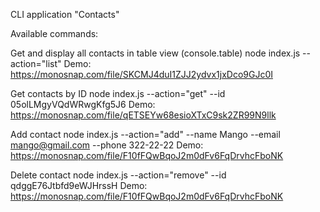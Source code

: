CLI application "Contacts"

Available commands:

Get and display all contacts in table view (console.table)
node index.js --action="list"
Demo: https://monosnap.com/file/SKCMJ4duI1ZJJ2ydvx1jxDco9GJc0I

Get contacts by ID
node index.js --action="get" --id 05olLMgyVQdWRwgKfg5J6
Demo: https://monosnap.com/file/qETSEYw68esioXTxC9sk2ZR99N9llk

Add contact
node index.js --action="add" --name Mango --email mango@gmail.com --phone 322-22-22
Demo: https://monosnap.com/file/F10fFQwBqoJ2m0dFv6FqDrvhcFboNK

Delete contact
node index.js --action="remove" --id qdggE76Jtbfd9eWJHrssH
Demo: https://monosnap.com/file/F10fFQwBqoJ2m0dFv6FqDrvhcFboNK